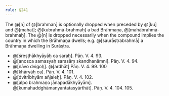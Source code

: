 ```yaml
---
rule: §241
---
```


The @[n] of @[brahman] is optionally dropped when preceded by @[ku] and @[mahat]; @[kubrahmā-brahmaḥ] a bad Brāhmaṇa, @[mahābrahmā-brahmaḥ]. The @[n] is dropped necessarily when the compound implies the country in which the Brāhmaṇa dwells; e.g. @[saurāṣṭrabrahmā] a Brāhmaṇa dwelling in Surāṣṭra.

- @[śreṣṭhākhyāyāḥ ca saraḥ]. Pāṇ. V. 4. 93.
- @[anosca samasyaḥ sarasāṃ skandhanāmni]. Pāṇ. V. 4. 94.
- @[nāvo dvigoḥ]. @[ardhāt] Pāṇ. V. 4. 99. 100
- @[khāryāḥ ca]. Pāṇ. V. 4. 101.
- @[dvitribhyām añjaleḥ]. Pāṇ. V. 4. 102.
- @[alpo brahmaṇo jānapadākhyāyām]. @[kumahaddghāmanyantatasyārthāt]. Pāṇ. V. 4. 104. 105.